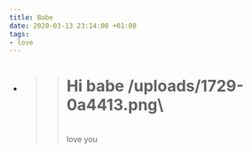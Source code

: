 ```yaml
---
title: Babe
date: 2020-03-13 23:14:00 +01:00
tags:
- love
---
```


* > > # Hi babe /uploads/1729-0a4413.png\
  > > \
  > > love you